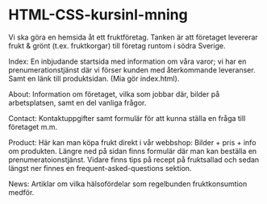 # HTML-CSS-kursinl-mning

Vi ska göra en hemsida åt ett fruktföretag.
Tanken är att företaget levererar frukt & grönt (t.ex. fruktkorgar) till företag runtom i södra Sverige. 

Index: En inbjudande startsida med information om våra varor; vi har en prenumerationstjänst där vi förser kunden med återkommande leveranser. Samt en länk till produktsidan. (Mia gör index.html).

About: Information om företaget, vilka som jobbar där, bilder på arbetsplatsen, samt en del vanliga frågor.

Contact: Kontaktuppgifter samt formulär för att kunna ställa en fråga till företaget m.m. 

Product: Här kan man köpa frukt direkt i vår webbshop: Bilder + pris + info om produkten. Längre ned på sidan finns formulär där man kan beställa en prenumeratoionstjänst. Vidare finns tips på recept på fruktsallad och sedan längst ner finnes en frequent-asked-questions sektion.

News: Artiklar om vilka hälsofördelar som regelbunden fruktkonsumtion medför.

